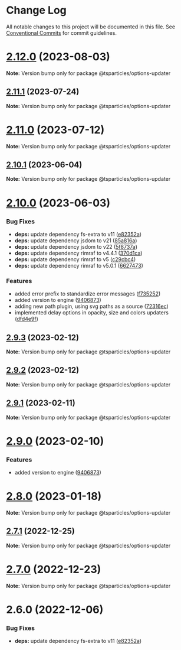 # Change Log

All notable changes to this project will be documented in this file.
See [Conventional Commits](https://conventionalcommits.org) for commit guidelines.

# [2.12.0](https://github.com/matteobruni/tsparticles/compare/v2.11.1...v2.12.0) (2023-08-03)

**Note:** Version bump only for package @tsparticles/options-updater





## [2.11.1](https://github.com/matteobruni/tsparticles/compare/v2.11.0...v2.11.1) (2023-07-24)

**Note:** Version bump only for package @tsparticles/options-updater





# [2.11.0](https://github.com/matteobruni/tsparticles/compare/v2.10.1...v2.11.0) (2023-07-12)

**Note:** Version bump only for package @tsparticles/options-updater





## [2.10.1](https://github.com/matteobruni/tsparticles/compare/v2.10.0...v2.10.1) (2023-06-04)

**Note:** Version bump only for package @tsparticles/options-updater

# [2.10.0](https://github.com/matteobruni/tsparticles/compare/v2.0.0-alpha.0...v2.10.0) (2023-06-03)

### Bug Fixes

-   **deps:** update dependency fs-extra to v11 ([e82352a](https://github.com/matteobruni/tsparticles/commit/e82352a685960603a58fb222f91d157ee65967de))
-   **deps:** update dependency jsdom to v21 ([85a816a](https://github.com/matteobruni/tsparticles/commit/85a816a2f5389afffc3a75b9e6c3bbd754a48db1))
-   **deps:** update dependency jsdom to v22 ([5f8737a](https://github.com/matteobruni/tsparticles/commit/5f8737a5d3635947da822127d395a971d8feee4d))
-   **deps:** update dependency rimraf to v4.4.1 ([370d1ca](https://github.com/matteobruni/tsparticles/commit/370d1ca4d3bb0ea8bfe5fb3e0f5e1d74f45f4de6))
-   **deps:** update dependency rimraf to v5 ([c29cbc4](https://github.com/matteobruni/tsparticles/commit/c29cbc43ed0d3522b718e7236a48eae9b91cde43))
-   **deps:** update dependency rimraf to v5.0.1 ([6627473](https://github.com/matteobruni/tsparticles/commit/66274734c70b5759c59f7e949c8fcb2c8529bdf2))

### Features

-   added error prefix to standardize error messages ([f735252](https://github.com/matteobruni/tsparticles/commit/f73525291139f45c1b5abda04b604813f9247d9f))
-   added version to engine ([9406873](https://github.com/matteobruni/tsparticles/commit/9406873c6551b59e64edbe3a0e4fe59ef2cde4c6))
-   adding new path plugin, using svg paths as a source ([72316ec](https://github.com/matteobruni/tsparticles/commit/72316ec38ee3556ad2db0af4e84a14529ddb1b9b))
-   implemented delay options in opacity, size and colors updaters ([dfd4e9f](https://github.com/matteobruni/tsparticles/commit/dfd4e9f711a83ff5ef6e1bcf5f6fdf62d61dc157))

## [2.9.3](https://github.com/matteobruni/tsparticles/compare/@tsparticles/options-updater@2.9.2...@tsparticles/options-updater@2.9.3) (2023-02-12)

**Note:** Version bump only for package @tsparticles/options-updater

## [2.9.2](https://github.com/matteobruni/tsparticles/compare/@tsparticles/options-updater@2.9.1...@tsparticles/options-updater@2.9.2) (2023-02-12)

**Note:** Version bump only for package @tsparticles/options-updater

## [2.9.1](https://github.com/matteobruni/tsparticles/compare/@tsparticles/options-updater@2.9.0...@tsparticles/options-updater@2.9.1) (2023-02-11)

**Note:** Version bump only for package @tsparticles/options-updater

# [2.9.0](https://github.com/matteobruni/tsparticles/compare/@tsparticles/options-updater@2.8.0...@tsparticles/options-updater@2.9.0) (2023-02-10)

### Features

-   added version to engine ([9406873](https://github.com/matteobruni/tsparticles/commit/9406873c6551b59e64edbe3a0e4fe59ef2cde4c6))

# [2.8.0](https://github.com/matteobruni/tsparticles/compare/@tsparticles/options-updater@2.7.1...@tsparticles/options-updater@2.8.0) (2023-01-18)

**Note:** Version bump only for package @tsparticles/options-updater

## [2.7.1](https://github.com/matteobruni/tsparticles/compare/@tsparticles/options-updater@2.7.0...@tsparticles/options-updater@2.7.1) (2022-12-25)

**Note:** Version bump only for package @tsparticles/options-updater

# [2.7.0](https://github.com/matteobruni/tsparticles/compare/@tsparticles/options-updater@2.6.0...@tsparticles/options-updater@2.7.0) (2022-12-23)

**Note:** Version bump only for package @tsparticles/options-updater

# 2.6.0 (2022-12-06)

### Bug Fixes

-   **deps:** update dependency fs-extra to v11 ([e82352a](https://github.com/matteobruni/tsparticles/commit/e82352a685960603a58fb222f91d157ee65967de))

